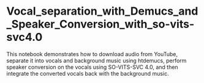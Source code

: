 # Vocal_separation_with_Demucs_and_Speaker_Conversion_with_so-vits-svc4.0

This notebook demonstrates how to download audio from YouTube, separate it into vocals and background music using htdemucs, perform speaker conversion on the vocals using SO-VITS-SVC 4.0, and then integrate the converted vocals back with the background music.
